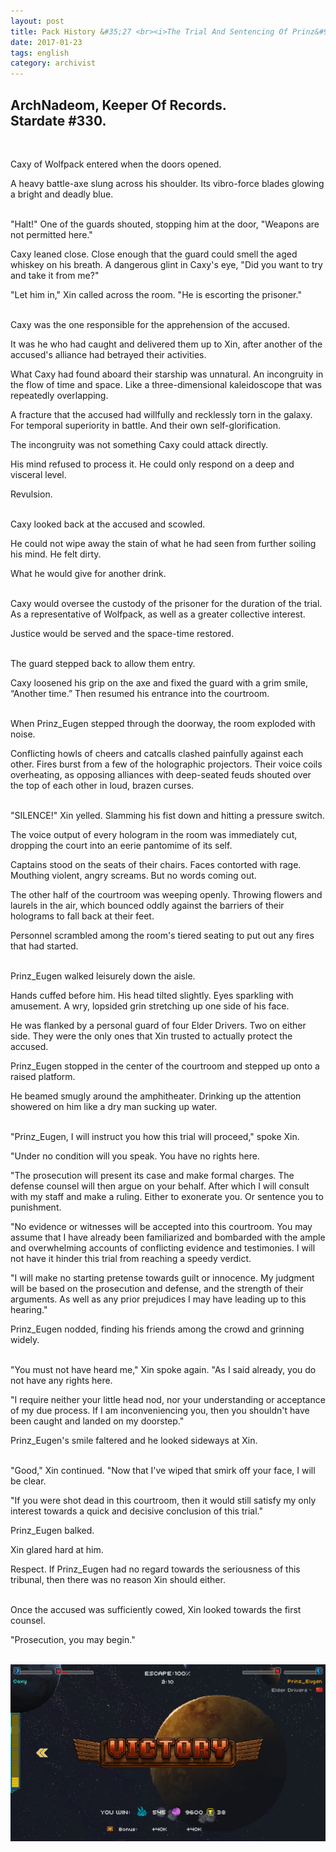 ```yaml
---
layout: post
title: Pack History &#35;27 <br><i>The Trial And Sentencing Of Prinz&#95;Eugen, pt. 3&#58; The Accused</i>
date: 2017-01-23
tags: english
category: archivist
---
```

ArchNadeom, Keeper Of Records.<br>Stardate #330.
------------------------------------------------
&nbsp; 

Caxy of Wolfpack entered when the doors opened. 

A heavy battle-axe slung across his shoulder. Its vibro-force blades glowing a bright and deadly blue.  
&nbsp; 

"Halt!" One of the guards shouted, stopping him at the door, "Weapons are not permitted here."

Caxy leaned close. Close enough that the guard could smell the aged whiskey on his breath. A dangerous glint in Caxy's eye, "Did you want to try and take it from me?"  

"Let him in," Xin called across the room. "He is escorting the prisoner."  
&nbsp; 

Caxy was the one responsible for the apprehension of the accused. 

It was he who had caught and delivered them up to Xin, after another of the accused's alliance had betrayed their activities.

What Caxy had found aboard their starship was unnatural. An incongruity in the flow of time and space. Like a three-dimensional kaleidoscope that was repeatedly overlapping.

A fracture that the accused had willfully and recklessly torn in the galaxy. For temporal superiority in battle. And their own self-glorification.

The incongruity was not something Caxy could attack directly.

His mind refused to process it. He could only respond on a deep and visceral level. 

Revulsion.  
&nbsp; 

Caxy looked back at the accused and scowled. 

He could not wipe away the stain of what he had seen from further soiling his mind. He felt dirty.

What he would give for another drink.  
&nbsp; 

Caxy would oversee the custody of the prisoner for the duration of the trial. As a representative of Wolfpack, as well as a greater collective interest. 

Justice would be served and the space-time restored.  
&nbsp; 

The guard stepped back to allow them entry.

Caxy loosened his grip on the axe and fixed the guard with a grim smile, “Another time.” Then resumed his entrance into the courtroom.  
&nbsp; 

When Prinz_Eugen stepped through the doorway, the room exploded with noise. 

Conflicting howls of cheers and catcalls clashed painfully against each other. Fires burst from a few of the holographic projectors. Their voice coils overheating, as opposing alliances with deep-seated feuds shouted over the top of each other in loud, brazen curses.  
&nbsp; 

"SILENCE!" Xin yelled. Slamming his fist down and hitting a pressure switch.

The voice output of every hologram in the room was immediately cut, dropping the court into an eerie pantomime of its self.

Captains stood on the seats of their chairs. Faces contorted with rage. Mouthing violent, angry screams. But no words coming out.

The other half of the courtroom was weeping openly. Throwing flowers and laurels in the air, which bounced oddly against the barriers of their holograms to fall back at their feet.

Personnel scrambled among the room's tiered seating to put out any fires that had started.  
&nbsp; 

Prinz_Eugen walked leisurely down the aisle.

Hands cuffed before him. His head tilted slightly. Eyes sparkling with amusement. A wry, lopsided grin stretching up one side of his face.

He was flanked by a personal guard of four Elder Drivers. Two on either side. They were the only ones that Xin trusted to actually protect the accused.

Prinz_Eugen stopped in the center of the courtroom and stepped up onto a raised platform.  

He beamed smugly around the amphitheater. Drinking up the attention showered on him like a dry man sucking up water.  
&nbsp; 

"Prinz_Eugen, I will instruct you how this trial will proceed," spoke Xin. 

"Under no condition will you speak. You have no rights here.

"The prosecution will present its case and make formal charges. The defense counsel will then argue on your behalf. After which I will consult with my staff and make a ruling. Either to exonerate you. Or sentence you to punishment.

"No evidence or witnesses will be accepted into this courtroom. You may assume that I have already been familiarized and bombarded with the ample and overwhelming accounts of conflicting evidence and testimonies. I will not have it hinder this trial from reaching a speedy verdict.

"I will make no starting pretense towards guilt or innocence. My judgment will be based on the prosecution and defense, and the strength of their arguments. As well as any prior prejudices I may have leading up to this hearing."

Prinz_Eugen nodded, finding his friends among the crowd and grinning widely.  
&nbsp; 

"You must not have heard me," Xin spoke again. "As I said already, you do not have any rights here. 

"I require neither your little head nod, nor your understanding or acceptance of my due process. If I am inconveniencing you, then you shouldn't have been caught and landed on my doorstep."

Prinz_Eugen's smile faltered and he looked sideways at Xin.  
&nbsp; 

"Good," Xin continued. "Now that I've wiped that smirk off your face, I will be clear. 

"If you were shot dead in this courtroom, then it would still satisfy my only interest towards a quick and decisive conclusion of this trial."  

Prinz_Eugen balked. 

Xin glared hard at him.

Respect. If Prinz_Eugen had no regard towards the seriousness of this tribunal, then there was no reason Xin should either.  
&nbsp; 

Once the accused was sufficiently cowed, Xin looked towards the first counsel.

"Prosecution, you may begin."  
&nbsp; 


![PackHist027_Prinz_Eugen_Pt3](/assets/img/archivist/PackHist027_Prinz_Eugen_Pt3.jpg "Caxy victory over Prinz_Eugen")  







